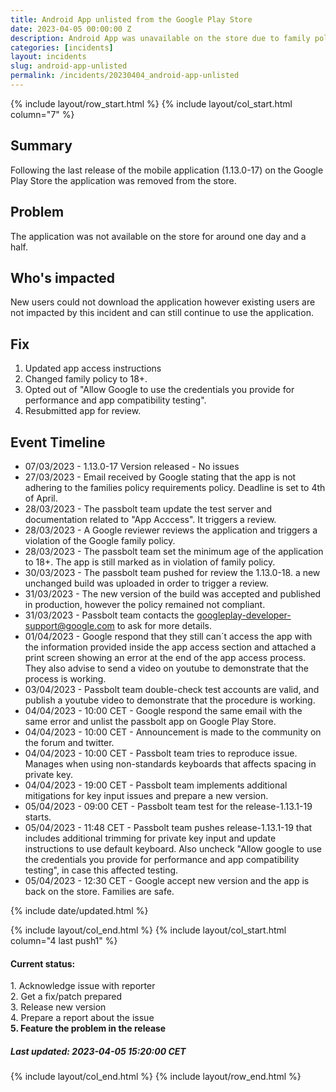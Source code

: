 ```yaml
---
title: Android App unlisted from the Google Play Store
date: 2023-04-05 00:00:00 Z
description: Android App was unavailable on the store due to family policy violations / app access issues
categories: [incidents]
layout: incidents
slug: android-app-unlisted
permalink: /incidents/20230404_android-app-unlisted
---
```


{% include layout/row_start.html %}
{% include layout/col_start.html column="7" %}

## Summary
Following the last release of the mobile application (1.13.0-17) on the Google Play Store the application was removed from the store.

## Problem
The application was not available on the store for around one day and a half.

## Who's impacted
New users could not download the application however existing users are not impacted by this incident and can still continue to use the application.

## Fix
1. Updated app access instructions
2. Changed family policy to 18+.
3. Opted out of "Allow Google to use the credentials you provide for performance and app compatibility testing".
4. Resubmitted app for review.

## Event Timeline

- 07/03/2023 - 1.13.0-17 Version released - No issues
- 27/03/2023 - Email received by Google stating that the app is not adhering to the families policy requirements policy. Deadline is set to 4th of April.
- 28/03/2023 - The passbolt team update the test server and documentation related to "App Acccess". It triggers a review.
- 28/03/2023 - A Google reviewer reviews the application and triggers a violation of the Google family policy.
- 28/03/2023 - The passbolt team set the minimum age of the application to 18+. The app is still marked as in violation of family policy.
- 30/03/2023 - The passbolt team pushed for review the 1.13.0-18. a new unchanged build was uploaded in order to trigger a review.
- 31/03/2023 - The new version of the build was accepted and published in production, however the policy remained not compliant.
- 31/03/2023 - Passbolt team contacts the googleplay-developer-support@google.com to ask for more details.
- 01/04/2023 - Google respond that they still can´t access the app with the information provided inside the app access section and attached a print screen showing an error at the end of the app access process. They also advise to send a video on youtube to demonstrate that the process is working.
- 03/04/2023 - Passbolt team double-check test accounts are valid, and publish a youtube video to demonstrate that the procedure is working.
- 04/04/2023 - 10:00 CET - Google respond the same email with the same error and unlist the passbolt app on Google Play Store.
- 04/04/2023 - 10:00 CET - Announcement is made to the community on the forum and twitter.
- 04/04/2023 - 10:00 CET - Passbolt team tries to reproduce issue. Manages when using non-standards keyboards that affects spacing in private key.
- 04/04/2023 - 19:00 CET - Passbolt team implements additional mitigations for key input issues and prepare a new version.
- 05/04/2023 - 09:00 CET - Passbolt team test for the release-1.13.1-19 starts.
- 05/04/2023 - 11:48 CET - Passbolt team pushes release-1.13.1-19 that includes additional trimming for private key input and update instructions to use default keyboard. Also uncheck "Allow google to use the credentials you provide for performance and app compatibility testing", in case this affected testing.
- 05/04/2023 - 12:30 CET - Google accept new version and the app is back on the store. Families are safe.

{% include date/updated.html %}

{% include layout/col_end.html %}
{% include layout/col_start.html column="4 last push1" %}
<div class="tldr message success">
    <h4>Current status:</h4>
    1. Acknowledge issue with reporter<br/>
    2. Get a fix/patch prepared<br/>
    3. Release new version<br/>
    4. Prepare a report about the issue<br/>
    <strong>5. Feature the problem in the release</strong>
    <h5>Last updated: 2023-04-05 15:20:00 CET</h5>
</div>
{% include layout/col_end.html %}
{% include layout/row_end.html %}

